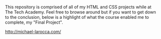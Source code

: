 This repository is comprised of all of my HTML and CSS projects while at The Tech Academy.
Feel free to browse around but if you want to get down to the conclusion,
below is a highlight of what the course enabled me to complete, my "Final Project".


http://michael-larocca.com/

